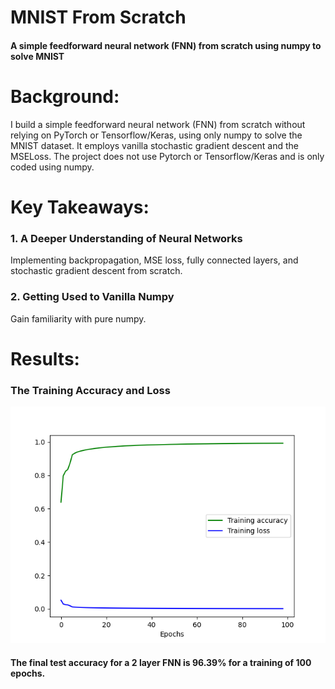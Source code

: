 # MNIST From Scratch
#### A simple feedforward neural network (FNN) from scratch using numpy to solve MNIST

# Background:

I build a simple feedforward neural network (FNN) from scratch without relying on PyTorch or Tensorflow/Keras, using only numpy to solve the MNIST dataset.
It employs vanilla stochastic gradient descent and the MSELoss.
The project does not use Pytorch or Tensorflow/Keras and is only coded using numpy.


# Key Takeaways:
### 1. A Deeper Understanding of Neural Networks
Implementing backpropagation, MSE loss, fully connected layers, and stochastic gradient descent from scratch.
### 2. Getting Used to Vanilla Numpy
Gain familiarity with pure numpy.

# Results:

### The Training Accuracy and Loss

![The Training Accuracy and Loss](./docs/training.png?raw=true "The Training Accuracy and Loss")

#### The final test accuracy for a 2 layer FNN is 96.39% for a training of 100 epochs.
